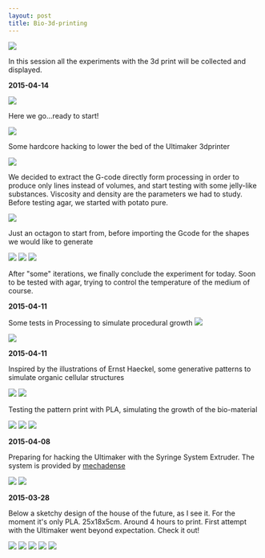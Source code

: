 ```yaml
---
layout: post
title: Bio-3d-printing
---
```

<img src="https://dl.dropboxusercontent.com/u/16334624/106.JPG">

In this session all the experiments with the 3d print will be collected and displayed.

<p><b>2015-04-14</b></p>

<img src="https://dl.dropboxusercontent.com/u/16334624/20150415_updates/2015-04-13-11.29.39.jpg">

Here we go...ready to start!

<img src="https://dl.dropboxusercontent.com/u/16334624/20150415_updates/2015-04-13-12.59.59.jpg">

Some hardcore hacking to lower the bed of the Ultimaker 3dprinter

<img src="https://dl.dropboxusercontent.com/u/16334624/20150415_updates/2015-04-14-11.42.46.jpg">

We decided to extract the G-code directly form processing in order to produce only lines instead of volumes, and start testing with some jelly-like substances. 
Viscosity and density are the parameters we had to study. Before testing agar, we started with potato pure.

<img src="https://dl.dropboxusercontent.com/u/16334624/20150415_updates/2015-04-14-14.56.45.jpg">

Just an octagon to start from, before importing the Gcode for the shapes we would like to generate

<img src="https://dl.dropboxusercontent.com/u/16334624/20150415_updates/2015-04-14-17.12.14.jpg">


<img src="https://dl.dropboxusercontent.com/u/16334624/20150415_updates/2015-04-14-17.52.02.jpg">


<img src="https://dl.dropboxusercontent.com/u/16334624/20150415_updates/2015-04-14-17.53.07.jpg">


After "some" iterations, we finally conclude the experiment for today.
Soon to be tested with agar, trying to control the temperature of the medium of course.


<p><b>2015-04-11</b></p>

Some tests in Processing to simulate procedural growth
<img src="https://dl.dropboxusercontent.com/u/16334624/20150411_ProcessingScreenshots/frame_001740_.jpg">

<img src="https://dl.dropboxusercontent.com/u/16334624/20150411_ProcessingScreenshots/frame_000157-001528_.jpg">

<p><b>2015-04-11</b></p>

Inspired by the illustrations of Ernst Haeckel, some generative patterns to simulate organic cellular structures

<img src="http://www.recherche-online.net/wp-content/uploads/2014/05/Bild3b.jpg">


<img src="https://dl.dropboxusercontent.com/u/16334624/20150412_updates/Capture1.jpg">

Testing the pattern print with PLA, simulating the growth of the bio-material

<img src="https://dl.dropboxusercontent.com/u/16334624/20150412_updates/IMG_3626.JPG">
<img src="https://dl.dropboxusercontent.com/u/16334624/20150412_updates/IMG_3629.JPG">
<img src="https://dl.dropboxusercontent.com/u/16334624/20150412_updates/IMG_3630.JPG">

<p><b>2015-04-08</b></p>

Preparing for hacking the Ultimaker with the Syringe System Extruder.
The system is provided by <a href="http://www.thingiverse.com/thing:21302">mechadense</a> 

<img src="https://dl.dropboxusercontent.com/u/16334624/20150412_updates/IMG_3624.JPG">
<img src="https://dl.dropboxusercontent.com/u/16334624/20150412_updates/IMG_3625.JPG">




<p><b>2015-03-28</b></p>

Below a sketchy design of the house of the future, as I see it.
For the moment it's only PLA. 25x18x5cm. Around 4 hours to print.
First attempt with the Ultimaker went beyond expectation. Check it out!

<img src="https://dl.dropboxusercontent.com/u/16334624/089.JPG">

<img src="https://dl.dropboxusercontent.com/u/16334624/092.JPG">

<img src="https://dl.dropboxusercontent.com/u/16334624/097.JPG">

<img src="https://dl.dropboxusercontent.com/u/16334624/098.JPG">

<img src="https://dl.dropboxusercontent.com/u/16334624/099.JPG">
